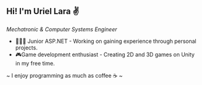 ## Hi! I'm Uriel Lara ✌️
 _Mechatronic & Computer Systems Engineer_ 

- 👨🏽‍💻 Junior ASP.NET - Working on gaining experience through personal projects.
- 🎮Game development enthusiast - Creating 2D and 3D games on Unity in my free time.

~ I enjoy programming as much as coffee ☕ ~

<!--
**UrieLara/urielara** is a ✨ _special_ ✨ repository because its `README.md` (this file) appears on your GitHub profile.

Here are some ideas to get you started:

- 🔭 I’m currently working on ...
- 🌱 I’m currently learning ...
- 👯 I’m looking to collaborate on ...
- 🤔 I’m looking for help with ...
- 💬 Ask me about ...
- 📫 How to reach me: ...
- 😄 Pronouns: ...
- ⚡ Fun fact: ...
-->
